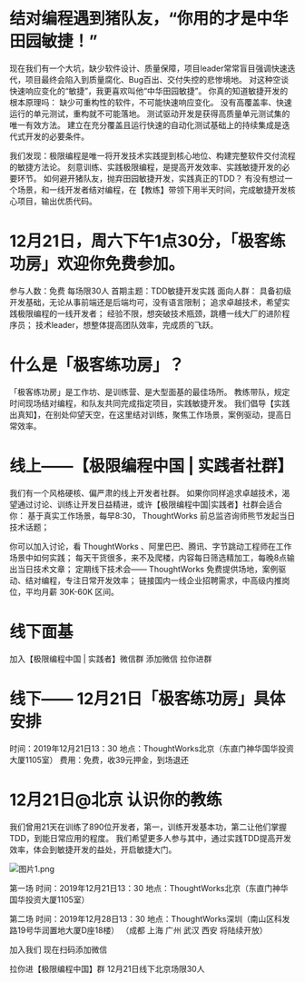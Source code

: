 # 结对编程遇到猪队友，“你用的才是中华田园敏捷！”
现在我们有一个大坑，缺少软件设计、质量保障，项目leader常常盲目强调快速迭代，项目最终会陷入到质量腐化、Bug百出、交付失控的悲惨境地。
对这种空谈快速响应变化的“敏捷”，我更喜欢叫他“中华田园敏捷”。
你真的知道敏捷开发的根本原理吗：
缺少可重构性的软件，不可能快速响应变化。
没有高覆盖率、快速运行的单元测试，重构就不可能落地。
测试驱动开发是获得高质量单元测试集的唯一有效方法。
建立在充分覆盖且运行快速的自动化测试基础上的持续集成是迭代式开发的必要条件。

我们发现：极限编程是唯一将开发技术实践提到核心地位、构建完整软件交付流程的敏捷方法论。
刻意训练、实践极限编程，是提高开发效率、实践敏捷开发的必要环节。
如何避开猪队友，抛弃田园敏捷开发，实践真正的TDD？
有没有想过一个场景，和一线开发者结对编程，在【教练】带领下用半天时间，完成敏捷开发核心项目，输出优质代码。

# 12月21日，周六下午1点30分，「极客练功房」欢迎你免费参加。
参与人数：免费 每场限30人
首期主题：TDD敏捷开发实践
面向人群：
具备初级开发基础，无论从事前端还是后端均可，没有语言限制；
追求卓越技术，希望实践极限编程的一线开发者；
经验不限，想突破技术瓶颈，跳槽一线大厂的进阶程序员；
技术leader，想整体提高团队效率，完成质的飞跃。
# 什么是「极客练功房」？
「极客练功房」是工作坊、是训练营、是大型面基的最佳场所。
教练带队，规定时间现场结对编程，和队友共同完成指定项目，实践敏捷开发。
我们倡导【实践出真知】，在别处仰望天空，在这里结对训练，聚焦工作场景，案例驱动，提高日常效率。
# 线上——【极限编程中国 | 实践者社群】
我们有一个风格硬核、偏严肃的线上开发者社群。
如果你同样追求卓越技术，渴望通过讨论、训练让开发日益精进，或许【极限编程中国|实践者】社群会适合你：
基于真实工作场景，每早8:30， ThoughtWorks 前总监咨询师熊节发起当日技术话题；

你可以加入讨论，看 ThoughtWorks 、阿里巴巴、腾讯、字节跳动工程师在工作场景中如何实践；
每天干货很多，来不及爬楼，内容每日筛选精加工，每晚8点输出当日技术文章；
定期线下技术会——  ThoughtWorks 免费提供场地，案例驱动、结对编程，专注日常开发效率；
链接国内一线企业招聘需求，中高级内推岗位，平均月薪 30K-60K 区间。

# 线下面基
加入【极限编程中国 | 实践者】微信群
添加微信  拉你进群

# 线下—— 12月21日「极客练功房」具体安排  

时间：2019年12月21日13：30
地点：ThoughtWorks北京（东直门神华国华投资大厦1105室）
费用：免费，收39元押金，到场退还

# 12月21日@北京  认识你的教练
我们曾用21天在训练了890位开发者，第一，训练开发基本功，第二让他们掌握TDD，到能日常应用的程度。
我们希望更多人参与其中，通过实践TDD提高开发效率，体会到敏捷开发的益处，开启敏捷大门。

![图片1.png](https://q2.cdn.prodegree.com/jiker_tdd/2019/1212/Yu4xpnocpnHqtarFgmo6LssJzZo0aK0DNWrE9NPS.png)

第一场 
时间：2019年12月21日13：30
地点：ThoughtWorks北京（东直门神华国华投资大厦1105室）

第二场 
时间：2019年12月28日13：30
地点：ThoughtWorks深圳（南山区科发路19号华润置地大厦D座18楼）
（成都 上海 广州 武汉 西安 将陆续开放）

加入我们 
现在扫码添加微信

拉你进【极限编程中国】群
12月21日线下北京场限30人
